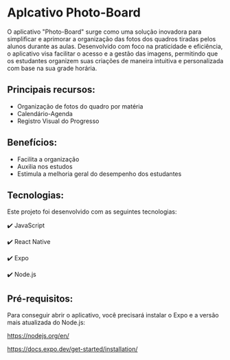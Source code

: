 # Aplcativo Photo-Board

O aplicativo "Photo-Board" surge como uma solução inovadora para simplificar e aprimorar a organização das fotos dos quadros tiradas pelos alunos durante as aulas. Desenvolvido com foco na praticidade e eficiência, o aplicativo visa facilitar o acesso e a gestão das imagens, permitindo que os estudantes organizem suas criações de maneira intuitiva e personalizada com base na sua grade horária.

## Principais recursos:
- Organização de fotos do quadro por matéria
- Calendário-Agenda
- Registro Visual do Progresso

## Benefícios:
- Facilita a organização
- Auxilia nos estudos
- Estimula a melhoria geral do desempenho dos estudantes

## Tecnologias:
Este projeto foi desenvolvido com as seguintes tecnologias:

✔️ JavaScript

✔️ React Native

✔️ Expo

✔️ Node.js

## Pré-requisitos:
Para conseguir abrir o aplicativo, você precisará instalar o Expo e a versão mais atualizada do Node.js:

https://nodejs.org/en/

https://docs.expo.dev/get-started/installation/
